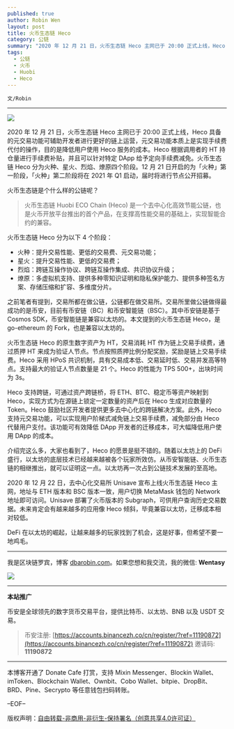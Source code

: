 ```yaml
---
published: true
author: Robin Wen
layout: post
title: ⽕币⽣态链 Heco
category: 公链
summary: "2020 年 12 月 21 日，火币生态链 Heco 主网已于 20:00 正式上线，Heco 具备的元交易功能可辅助开发者进行更好的链上运营，元交易功能本质上是实现手续费代付的操作，目的是降低用户使用 Heco 服务的成本。Heco 根据调用者的 HT 持仓量进行手续费补贴，并且可以针对特定 DApp 给予定向手续费减免。火币生态链 Heco 分为火种、星火、烈焰、燎原四个阶段。12 月 21 日开启的为「火种」第一阶段，「火种」第二阶段将在 2021 年 Q1 启动，届时将进行节点公开招募。DeFi 在以太坊的崛起，让越来越多的玩家找到了机会，这是好事，但希望不要一地鸡毛。"
tags:
  - 公链
  - 火币
  - Huobi
  - Heco
---
```


`文/Robin`

***

![](https://cdn.dbarobin.com/oh94hqk.png)

2020 年 12 月 21 日，火币生态链 Heco 主网已于 20:00 正式上线，Heco 具备的元交易功能可辅助开发者进行更好的链上运营，元交易功能本质上是实现手续费代付的操作，目的是降低用户使用 Heco 服务的成本。Heco 根据调用者的 HT 持仓量进行手续费补贴，并且可以针对特定 DApp 给予定向手续费减免。火币生态链 Heco 分为火种、星火、烈焰、燎原四个阶段。12 月 21 日开启的为「火种」第一阶段，「火种」第二阶段将在 2021 年 Q1 启动，届时将进行节点公开招募。

火币生态链是个什么样的公链呢？

> 火币生态链 Huobi ECO Chain (Heco) 是一个去中心化高效节能公链，也是火币开放平台推出的首个产品，在支撑高性能交易的基础上，实现智能合约的兼容。

火币生态链 Heco 分为以下 4 个阶段：

* 火种：提升交易性能、更低的交易费、元交易功能；
* 星火：提升交易性能、更低的交易费；
* 烈焰：跨链互操作协议、跨链互操作集成、共识协议升级；
* 燎原：多虚拟机支持、提供多种零知识证明和隐私保护能力、提供多种签名方案、存储压缩和扩容、多维度分片。

之前笔者有提到，交易所都在做公链，公链都在做交易所。交易所里做公链做得最成功的是币安，目前有币安链（BC）和币安智能链（BSC）。其中币安链是基于 Cosmos SDK，币安智能链是兼容以太坊的。本文提到的火币生态链 Heco，是 go-ethereum 的 Fork，也是兼容以太坊的。

火币生态链 Heco 的原生数字资产为 HT，交易消耗 HT 作为链上交易手续费，通过质押 HT 来成为验证人节点。节点按照质押比例分配奖励，奖励是链上交易手续费。Heco 采用 HPoS 共识机制，具有交易成本低、交易延时低、交易并发高等特点。支持最大的验证人节点数量是 21 个。Heco 的性能为 TPS 500+，出块时间为 3s。

Heco 支持跨链，可通过资产跨链桥，将 ETH、BTC、稳定币等资产映射到 Heco，实现方式为在源链上锁定一定数量的资产后在 Heco 生成对应数量的 Token。Heco 鼓励社区开发者提供更多去中心化的跨链解决方案。此外，Heco 支持元交易功能，可以实现用户阶梯式减免链上交易手续费，减免部分由 Heco 代替用户支付。该功能可有效降低 DApp 开发者的迁移成本，可大幅降低用户使用 DApp 的成本。

介绍完这么多，大家也看到了，Heco 的愿景是挺不错的。随着以太坊上的 DeFi 盛行，以太坊的底层技术已经越来越被各个玩家所效仿。从币安智能链、火币生态链的相继推出，就可以证明这一点。以太坊再一次占到公链技术发展的至高地。

2020 年 12 月 22 日，去中心化交易所 Unisave 宣布上线火币生态链 Heco 主网，地址与 ETH 版本和 BSC 版本一致，用户切换 MetaMask 钱包的 Network 地址即可访问。Unisave 部署了火币版本的 Subgraph，可供用户查询历史交易数据。未来肯定会有越来越多的应用像 Heco 倾斜，毕竟兼容以太坊，迁移成本相对较低。

DeFi 在以太坊的崛起，让越来越多的玩家找到了机会，这是好事，但希望不要一地鸡毛。

***

我是区块链罗宾，博客 [dbarobin.com](https://dbarobin.com/)。如果您想和我交流，我的微信: **Wentasy**

![](https://cdn.dbarobin.com/v4yywe2.png)

***

**本站推广**

币安是全球领先的数字货币交易平台，提供比特币、以太坊、BNB 以及 USDT 交易。

> 币安注册: [https://accounts.binancezh.co/cn/register/?ref=11190872](https://accounts.binancezh.co/cn/register/?ref=11190872)
> 邀请码: **11190872**

***

本博客开通了 Donate Cafe 打赏，支持 Mixin Messenger、Blockin Wallet、imToken、Blockchain Wallet、Ownbit、Cobo Wallet、bitpie、DropBit、BRD、Pine、Secrypto 等任意钱包扫码转账。

<center>
    <div class="--donate-button"
         data-button-id="f8b9df0d-af9a-460d-8258-d3f435445075"
    ></div>
</center>

–EOF–

版权声明：[自由转载-非商用-非衍生-保持署名（创意共享4.0许可证）](http://creativecommons.org/licenses/by-nc-nd/4.0/deed.zh)
